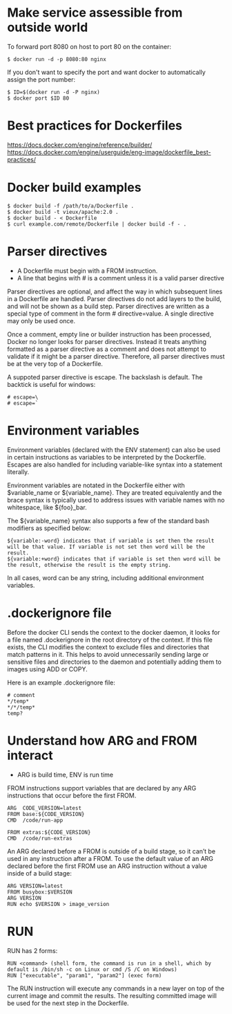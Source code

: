 
Make service assessible from outside world
==========================================

To forward port 8080 on host to port 80 on the container:

```
$ docker run -d -p 8080:80 nginx
```

If you don't want to specify the port and want docker to automatically assign the port number:

```
$ ID=$(docker run -d -P nginx)
$ docker port $ID 80
```

Best practices for Dockerfiles
==============================

https://docs.docker.com/engine/reference/builder/
https://docs.docker.com/engine/userguide/eng-image/dockerfile_best-practices/

Docker build examples
=====================

```
$ docker build -f /path/to/a/Dockerfile .
$ docker build -t vieux/apache:2.0 .
$ docker build - < Dockerfile
$ curl example.com/remote/Dockerfile | docker build -f - .
```

Parser directives
=================

- A Dockerfile must begin with a FROM instruction.
- A line that begins with # is a comment unless it is a valid parser directive

Parser directives are optional, and affect the way in which subsequent lines in a Dockerfile are handled. Parser directives do not add layers to the build, and will not be shown as a build step. Parser directives are written as a special type of comment in the form # directive=value. A single directive may only be used once.

Once a comment, empty line or builder instruction has been processed, Docker no longer looks for parser directives. Instead it treats anything formatted as a parser directive as a comment and does not attempt to validate if it might be a parser directive. Therefore, all parser directives must be at the very top of a Dockerfile.

A suppoted parser directive is escape. The backslash is default. The backtick is useful for windows:

```
# escape=\ 
# escape=`
```

Environment variables
=====================

Environment variables (declared with the ENV statement) can also be used in certain instructions as variables to be interpreted by the Dockerfile. Escapes are also handled for including variable-like syntax into a statement literally.

Environment variables are notated in the Dockerfile either with $variable_name or ${variable_name}. They are treated equivalently and the brace syntax is typically used to address issues with variable names with no whitespace, like ${foo}_bar.

The ${variable_name} syntax also supports a few of the standard bash modifiers as specified below:

    ${variable:-word} indicates that if variable is set then the result will be that value. If variable is not set then word will be the result.
    ${variable:+word} indicates that if variable is set then word will be the result, otherwise the result is the empty string.

In all cases, word can be any string, including additional environment variables.

.dockerignore file
==================

Before the docker CLI sends the context to the docker daemon, it looks for a file named .dockerignore in the root directory of the context. If this file exists, the CLI modifies the context to exclude files and directories that match patterns in it. This helps to avoid unnecessarily sending large or sensitive files and directories to the daemon and potentially adding them to images using ADD or COPY.

Here is an example .dockerignore file:

```
# comment
*/temp*
*/*/temp*
temp?
```

Understand how ARG and FROM interact
====================================

- ARG is build time, ENV is run time

FROM instructions support variables that are declared by any ARG instructions that occur before the first FROM.

```
ARG  CODE_VERSION=latest
FROM base:${CODE_VERSION}
CMD  /code/run-app

FROM extras:${CODE_VERSION}
CMD  /code/run-extras
```

An ARG declared before a FROM is outside of a build stage, so it can’t be used in any instruction after a FROM. To use the default value of an ARG declared before the first FROM use an ARG instruction without a value inside of a build stage:

```
ARG VERSION=latest
FROM busybox:$VERSION
ARG VERSION
RUN echo $VERSION > image_version
```

RUN
===

RUN has 2 forms:

    RUN <command> (shell form, the command is run in a shell, which by default is /bin/sh -c on Linux or cmd /S /C on Windows)
    RUN ["executable", "param1", "param2"] (exec form)

The RUN instruction will execute any commands in a new layer on top of the current image and commit the results. The resulting committed image will be used for the next step in the Dockerfile.
